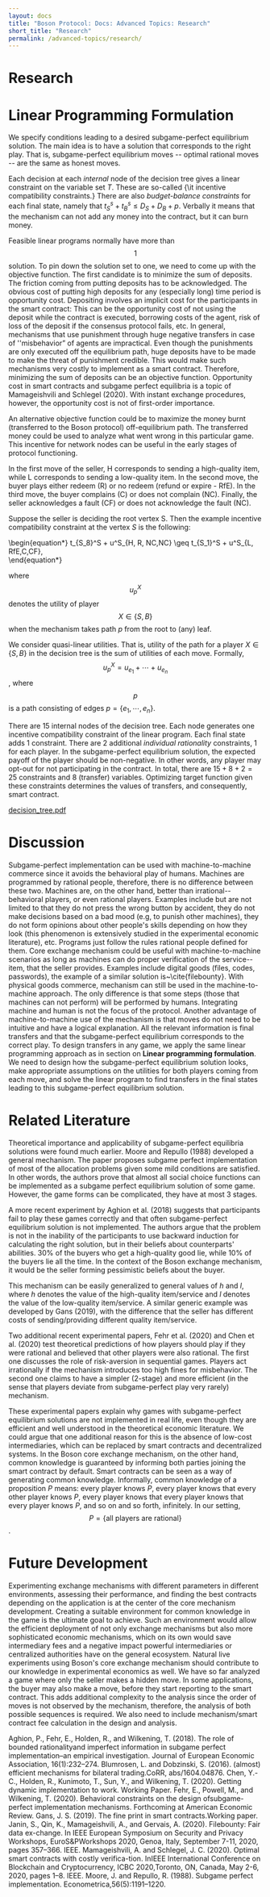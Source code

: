 ```yaml
---
layout: docs
title: "Boson Protocol: Docs: Advanced Topics: Research"
short_title: "Research"
permalink: /advanced-topics/research/
---
```


# Research

# Linear Programming Formulation

We specify conditions leading to a desired subgame-perfect equilibrium solution. The main idea is to have a solution that corresponds to the right play. That is, subgame-perfect equilibrium moves -- optimal rational moves -- are the same as honest moves. 

Each decision at each *internal* node of the decision tree gives a linear constraint on the variable set $T$. These are so-called {\it incentive compatibility constraints.}
There are also *budget-balance constraints* for each final state, namely that $t^s_S+t^s_B\leq D_S+D_B+p$. Verbally it means that the mechanism can not add any money into the contract, but it can burn money. 

Feasible linear programs normally have more than $$1$$ solution. To pin down the solution set to one, we need to come up with the objective function. The first candidate is to minimize the sum of deposits.
The friction coming from putting deposits has to be acknowledged. The obvious cost of putting high deposits for any (especially long) time period is opportunity cost. Depositing involves an implicit cost for the participants in the smart contract: This can be the opportunity cost of not using the deposit while the contract is executed, borrowing costs of the agent, risk of loss of the deposit if the consensus protocol fails, etc. 
In general, mechanisms that use punishment through huge negative transfers in case of ''misbehavior” of agents are impractical. Even though the punishments are only executed off the equilibrium path, huge deposits have to be made to make the threat of punishment credible. This would make such mechanisms very costly to implement as a smart contract.
Therefore, minimizing the sum of deposits can be an objective function. 
Opportunity cost in smart contracts and subgame perfect equilibria is a topic of Mamageishvili and Schlegel (2020). With instant exchange procedures, however, the opportunity cost is not of first-order importance.

An alternative objective function could be to maximize the money burnt (transferred to the Boson protocol) off-equilibrium path. The transferred money could be used to analyze what went wrong in this particular game. This incentive for network nodes can be useful in the early stages of protocol functioning.  

In the first move of the seller, H corresponds to sending a high-quality item, while L corresponds to sending a low-quality item. 
In the second move, the buyer plays either redeem (R) or no redeem (refund or expire - RfE). In the third move, the buyer complains (C) or does not complain (NC). Finally, the seller acknowledges a fault (CF) or does not acknowledge the fault (NC).   

Suppose the seller is deciding the root vertex S. Then the example incentive compatibility constraint at the vertex $S$ is the following:

\begin{equation*}
    t_{S_8}^S + u^S_{H, R, NC,NC} \geq t_{S_1}^S + u^S_{L, RfE,C,CF},  
\end{equation*}

where $$u^X_{p}$$ denotes the utility of player $$X\in \{S,B\}$$ when the mechanism takes path $p$ from the root to (any) leaf.

We consider quasi-linear utilities. That is, utility of the path for a player $X\in \{S,B\}$ in the decision tree is the sum of utilities of each move. Formally, $$u_p^{X}=u_{e_1}+\cdots+u_{e_n}$$, where $$p$$ is a path consisting of edges $p=\{e_1,\cdots, e_n\}$.

There are $15$ internal nodes of the decision tree. Each node generates one incentive compatibility constraint of the linear program. Each final state adds $1$ constraint. There are $2$ additional *individual rationality* constraints, $1$ for each player. In the subgame-perfect equilibrium solution, the expected payoff of the player should be non-negative. In other words, any player may opt-out for not participating in the contract. In total, there are $15+8+2=25$ constraints and $8$ (transfer) variables. Optimizing target function given these constraints determines the values of transfers, and consequently, smart contract. 

[decision_tree.pdf](https://github.com/bosonprotocol/docs.bosonprotocol.io/files/6164651/decision_tree.pdf)



# Discussion

Subgame-perfect implementation can be used with machine-to-machine commerce since it avoids the behavioral play of humans. Machines are programmed by rational people, therefore, there is no difference between these two. Machines are, on the other hand, better than irrational--behavioral players, or even rational players. Examples include but are not limited to that they do not press the wrong button by accident, they do not make decisions based on a bad mood (e.g, to punish other machines), they do not form opinions about other people's skills depending on how they look (this phenomenon is extensively studied in the experimental economic literature), etc. Programs just follow the rules rational people defined for them.
Core exchange mechanism could be useful with machine-to-machine scenarios as long as machines can do proper verification of the service--item, that the seller provides. Examples include digital goods (files, codes, passwords), the example of a similar solution is~\cite{filebounty}. With physical goods commerce, mechanism can still be used in the machine-to-machine approach. The only difference is that some steps (those that machines can not perform) will be performed by humans. Integrating machine and human is not the focus of the protocol. Another advantage of machine-to-machine use of the mechanism is that moves do not need to be intuitive and have a logical explanation. All the relevant information is final transfers and that the subgame-perfect equilibrium corresponds to the correct play. To design transfers in any game, we apply the same linear programming approach as in section on **Linear programming formulation**. We need to design how the subgame-perfect equilibrium solution looks, make appropriate assumptions on the utilities for both players coming from each move, and solve the linear program to find transfers in the final states leading to this subgame-perfect equilibrium solution.    

# Related Literature

Theoretical importance and applicability of subgame-perfect equilibria solutions were found much earlier. Moore and Repullo (1988)  developed a general mechanism. The paper proposes subgame perfect implementation of most of the allocation problems given some mild conditions are satisfied. 
In other words, the authors prove that almost all social choice functions can be implemented as a subgame perfect equilibrium solution of some game. However, the game forms can be complicated, they have at most $3$ stages.

A more recent experiment by Aghion et al. (2018) suggests that participants fail to play these games correctly and that often subgame-perfect equilibrium solution is not implemented. 
The authors argue that the problem is not in the inability of the participants to use backward induction for calculating the right solution, but in their beliefs about counterparts' abilities. $30\%$ of the buyers who get a high-quality good lie, while $10\%$ of the buyers lie all the time. In the context of the Boson exchange mechanism, it would be the seller forming pessimistic beliefs about the buyer. 

This mechanism can be easily generalized to general values of $h$ and $l$, where $h$ denotes the value of the high-quality item/service and $l$ denotes the value of the low-quality item/service. A similar generic example was developed by Gans (2019), with the difference that the seller has different costs of sending/providing different quality item/service. 


Two additional recent experimental papers, Fehr et al. (2020) and Chen et al. (2020) test theoretical predictions of how players should play if they were rational and believed that other players were also rational.
The first one discusses the role of risk-aversion in sequential games. Players act irrationally if the mechanism introduces too high fines for misbehavior.
The second one claims to have a simpler (2-stage) and more efficient (in the sense that players deviate from subgame-perfect play very rarely) mechanism.

These experimental papers explain why games with subgame-perfect equilibrium solutions are not implemented in real life, even though they are efficient and well understood in the theoretical economic literature. We could argue that one additional reason for this is the absence of low-cost intermediaries, which can be replaced by smart contracts and decentralized systems. In the Boson core exchange mechanism, on the other hand, common knowledge is guaranteed by informing both parties joining the smart contract by default. Smart contracts can be seen as a way of generating common knowledge. Informally, common knowledge of a proposition $P$ means: every player knows $P$, every player knows
that every other player knows $P$, every player knows that every player knows that every player knows $P$, and so on and so forth, infinitely. In our setting, $$P = \text{\{all players are rational\}}$$.  


# Future Development

Experimenting exchange mechanisms with different parameters in different environments, assessing their performance, and finding the best contracts depending on the application is at the center of the core mechanism development. Creating a suitable environment for common knowledge in the game is the ultimate goal to achieve. Such an environment would allow the efficient deployment of not only exchange mechanisms but also more sophisticated economic mechanisms, which on its own would save intermediary fees and a negative impact powerful intermediaries or centralized authorities have on the general ecosystem. Natural live experiments using Boson's core exchange mechanism should contribute to our knowledge in experimental economics as well. 
We have so far analyzed a game where only the seller makes a hidden move. In some applications, the buyer may also make a move, before they start reporting to the smart contract. This adds additional complexity to the analysis since the order of moves is not observed by the mechanism, therefore, the analysis of both possible sequences is required. We also need to include mechanism/smart contract fee calculation in the design and analysis. 



Aghion, P., Fehr, E., Holden, R., and Wilkening, T. (2018). The role of bounded rationalityand imperfect information in subgame perfect implementation–an empirical investigation. Journal of European Economic Association, 16(1):232–274.
Blumrosen, L. and Dobzinski, S. (2016). (almost) efficient mechanisms for bilateral trading.CoRR, abs/1604.04876.
Chen, Y.-C., Holden, R., Kunimoto, T., Sun, Y., and Wilkening, T. (2020). Getting dynamic implementation to work. Working Paper.
Fehr,  E.,  Powell,  M.,  and  Wilkening,  T.  (2020).   Behavioral  constraints  on  the  design  ofsubgame-perfect implementation mechanisms. Forthcoming  at  American  Economic  Review.
Gans, J. S. (2019). The fine print in smart contracts.Working paper.
Janin,  S.,  Qin,  K.,  Mamageishvili,  A.,  and Gervais,  A. (2020).  Filebounty:  Fair data ex-change.   In IEEE  European  Symposium  on  Security  and  Privacy  Workshops,  EuroS&PWorkshops 2020, Genoa, Italy, September 7-11, 2020, pages 357–366. IEEE.
Mamageishvili, A. and Schlegel, J. C. (2020).  Optimal smart contracts with costly verifica-tion.  InIEEE International Conference on Blockchain and Cryptocurrency, ICBC 2020,Toronto, ON, Canada, May 2-6, 2020, pages 1–8. IEEE.
Moore,  J.  and  Repullo,  R.  (1988). Subgame  perfect  implementation. Econometrica,56(5):1191–1220.
